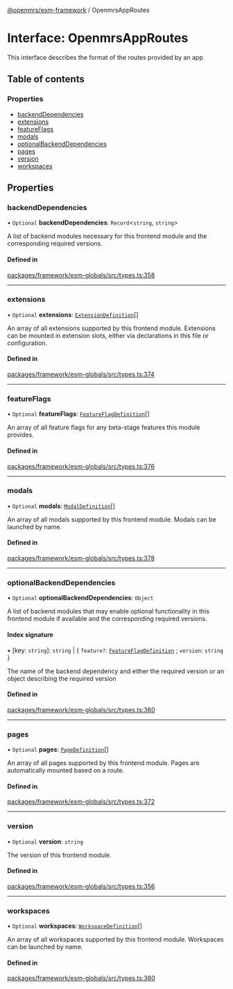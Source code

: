 [@openmrs/esm-framework](../API.md) / OpenmrsAppRoutes

# Interface: OpenmrsAppRoutes

This interface describes the format of the routes provided by an app

## Table of contents

### Properties

- [backendDependencies](OpenmrsAppRoutes.md#backenddependencies)
- [extensions](OpenmrsAppRoutes.md#extensions)
- [featureFlags](OpenmrsAppRoutes.md#featureflags)
- [modals](OpenmrsAppRoutes.md#modals)
- [optionalBackendDependencies](OpenmrsAppRoutes.md#optionalbackenddependencies)
- [pages](OpenmrsAppRoutes.md#pages)
- [version](OpenmrsAppRoutes.md#version)
- [workspaces](OpenmrsAppRoutes.md#workspaces)

## Properties

### backendDependencies

• `Optional` **backendDependencies**: `Record`<`string`, `string`\>

A list of backend modules necessary for this frontend module and the corresponding required versions.

#### Defined in

[packages/framework/esm-globals/src/types.ts:358](https://github.com/mccarthyaaron/openmrs-esm-core/blob/main/packages/framework/esm-globals/src/types.ts#L358)

___

### extensions

• `Optional` **extensions**: [`ExtensionDefinition`](../API.md#extensiondefinition)[]

An array of all extensions supported by this frontend module. Extensions can be mounted in extension slots, either via declarations in this file or configuration.

#### Defined in

[packages/framework/esm-globals/src/types.ts:374](https://github.com/mccarthyaaron/openmrs-esm-core/blob/main/packages/framework/esm-globals/src/types.ts#L374)

___

### featureFlags

• `Optional` **featureFlags**: [`FeatureFlagDefinition`](FeatureFlagDefinition.md)[]

An array of all feature flags for any beta-stage features this module provides.

#### Defined in

[packages/framework/esm-globals/src/types.ts:376](https://github.com/mccarthyaaron/openmrs-esm-core/blob/main/packages/framework/esm-globals/src/types.ts#L376)

___

### modals

• `Optional` **modals**: [`ModalDefinition`](../API.md#modaldefinition)[]

An array of all modals supported by this frontend module. Modals can be launched by name.

#### Defined in

[packages/framework/esm-globals/src/types.ts:378](https://github.com/mccarthyaaron/openmrs-esm-core/blob/main/packages/framework/esm-globals/src/types.ts#L378)

___

### optionalBackendDependencies

• `Optional` **optionalBackendDependencies**: `Object`

A list of backend modules that may enable optional functionality in this frontend module if available and the corresponding required versions.

#### Index signature

▪ [key: `string`]: `string` \| { `feature?`: [`FeatureFlagDefinition`](FeatureFlagDefinition.md) ; `version`: `string`  }

The name of the backend dependency and either the required version or an object describing the required version

#### Defined in

[packages/framework/esm-globals/src/types.ts:360](https://github.com/mccarthyaaron/openmrs-esm-core/blob/main/packages/framework/esm-globals/src/types.ts#L360)

___

### pages

• `Optional` **pages**: [`PageDefinition`](../API.md#pagedefinition)[]

An array of all pages supported by this frontend module. Pages are automatically mounted based on a route.

#### Defined in

[packages/framework/esm-globals/src/types.ts:372](https://github.com/mccarthyaaron/openmrs-esm-core/blob/main/packages/framework/esm-globals/src/types.ts#L372)

___

### version

• `Optional` **version**: `string`

The version of this frontend module.

#### Defined in

[packages/framework/esm-globals/src/types.ts:356](https://github.com/mccarthyaaron/openmrs-esm-core/blob/main/packages/framework/esm-globals/src/types.ts#L356)

___

### workspaces

• `Optional` **workspaces**: [`WorkspaceDefinition`](../API.md#workspacedefinition)[]

An array of all workspaces supported by this frontend module. Workspaces can be launched by name.

#### Defined in

[packages/framework/esm-globals/src/types.ts:380](https://github.com/mccarthyaaron/openmrs-esm-core/blob/main/packages/framework/esm-globals/src/types.ts#L380)
